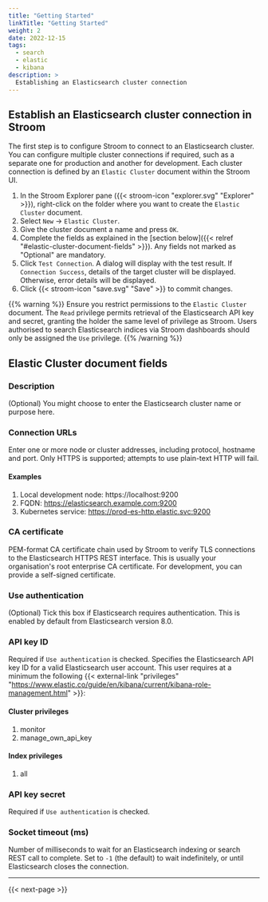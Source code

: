 ```yaml
---
title: "Getting Started"
linkTitle: "Getting Started"
weight: 2
date: 2022-12-15
tags:
  - search
  - elastic
  - kibana
description: >
  Establishing an Elasticsearch cluster connection
---
```



## Establish an Elasticsearch cluster connection in Stroom

The first step is to configure Stroom to connect to an Elasticsearch cluster.
You can configure multiple cluster connections if required, such as a separate one for production and another for development.
Each cluster connection is defined by an `Elastic Cluster` document within the Stroom UI.

1. In the Stroom Explorer pane ({{< stroom-icon "explorer.svg" "Explorer" >}}), right-click on the folder where you want to create the `Elastic Cluster` document.
1. Select `New` -> `Elastic Cluster`.
1. Give the cluster document a name and press `OK`.
1. Complete the fields as explained in the [section below]({{< relref "#elastic-cluster-document-fields" >}}). Any fields not marked as "Optional" are mandatory.
1. Click `Test Connection`. A dialog will display with the test result. If `Connection Success`, details of the target cluster will be displayed. Otherwise, error details will be displayed.
1. Click {{< stroom-icon "save.svg" "Save" >}} to commit changes.

{{% warning %}}
Ensure you restrict permissions to the `Elastic Cluster` document.
The `Read` privilege permits retrieval of the Elasticsearch API key and secret, granting the holder the same level of privilege as Stroom.
Users authorised to search Elasticsearch indices via Stroom dashboards should only be assigned the `Use` privilege.
{{% /warning %}}


## Elastic Cluster document fields


### Description

(Optional) You might choose to enter the Elasticsearch cluster name or purpose here.


### Connection URLs

Enter one or more node or cluster addresses, including protocol, hostname and port.
Only HTTPS is supported; attempts to use plain-text HTTP will fail.


#### Examples

1. Local development node: https://localhost:9200
1. FQDN: https://elasticsearch.example.com:9200
1. Kubernetes service: https://prod-es-http.elastic.svc:9200


### CA certificate

PEM-format CA certificate chain used by Stroom to verify TLS connections to the Elasticsearch HTTPS REST interface.
This is usually your organisation's root enterprise CA certificate. For development, you can provide a self-signed certificate.


### Use authentication

(Optional) Tick this box if Elasticsearch requires authentication. This is enabled by default from Elasticsearch version 8.0.


### API key ID

Required if `Use authentication` is checked. Specifies the Elasticsearch API key ID for a valid Elasticsearch user account.
This user requires at a minimum the following {{< external-link "privileges" "https://www.elastic.co/guide/en/kibana/current/kibana-role-management.html" >}}:


#### Cluster privileges

1. monitor
1. manage_own_api_key


#### Index privileges

1. all


### API key secret

Required if `Use authentication` is checked.


### Socket timeout (ms)

Number of milliseconds to wait for an Elasticsearch indexing or search REST call to complete. Set to `-1` (the default) to wait indefinitely, or until Elasticsearch closes the connection.

---

{{< next-page >}}

